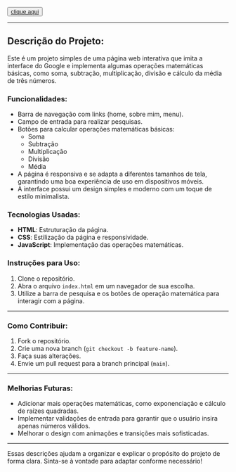 <button><a href="https://marleycastro.github.io/Projeto-google/">clique aqui</a></button>

---

## Descrição do Projeto:

Este é um projeto simples de uma página web interativa que imita a interface do Google e implementa algumas operações matemáticas básicas, como soma, subtração, multiplicação, divisão e cálculo da média de três números.

### Funcionalidades:
- Barra de navegação com links (home, sobre mim, menu).
- Campo de entrada para realizar pesquisas.
- Botões para calcular operações matemáticas básicas:
  - Soma
  - Subtração
  - Multiplicação
  - Divisão
  - Média
- A página é responsiva e se adapta a diferentes tamanhos de tela, garantindo uma boa experiência de uso em dispositivos móveis.
- A interface possui um design simples e moderno com um toque de estilo minimalista.

### Tecnologias Usadas:
- **HTML**: Estruturação da página.
- **CSS**: Estilização da página e responsividade.
- **JavaScript**: Implementação das operações matemáticas.

### Instruções para Uso:
1. Clone o repositório.
2. Abra o arquivo `index.html` em um navegador de sua escolha.
3. Utilize a barra de pesquisa e os botões de operação matemática para interagir com a página.

---

### Como Contribuir:
1. Fork o repositório.
2. Crie uma nova branch (`git checkout -b feature-name`).
3. Faça suas alterações.
4. Envie um pull request para a branch principal (`main`).

---

### Melhorias Futuras:
- Adicionar mais operações matemáticas, como exponenciação e cálculo de raízes quadradas.
- Implementar validações de entrada para garantir que o usuário insira apenas números válidos.
- Melhorar o design com animações e transições mais sofisticadas.

---

Essas descrições ajudam a organizar e explicar o propósito do projeto de forma clara. Sinta-se à vontade para adaptar conforme necessário!
